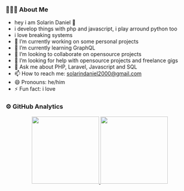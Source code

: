 ### 👨🏻‍💻 About Me

- hey i am Solarin Daniel 🤖
- i develop things with php and javascript, i play arround python too
- i love breaking systems 
- 🔭 I’m currently working on some personal projects
- 🌱 I’m currently learning GraphQL
- 👯 I’m looking to collaborate on opensource projects
- 🤔 I’m looking for help with opensource projects and freelance gigs
- 💬 Ask me about PHP, Laravel, Javascript and SQL
- 📫 How to reach me: solarindaniel2000@gmail.com
- 😄 Pronouns: he/him
- ⚡ Fun fact: i love 

### ⚙️ GitHub Analytics

<p align="center">
<a href="https://github.com/danieltonad">
  <img height="180em" src="https://github-readme-stats.vercel.app/api?username=danieltonad&show_icons=true&theme=dracula&include_all_commits=true&count_private=true"/>
  <img height="180em" src="https://github-readme-stats.vercel.app/api/top-langs/?username=danieltonad&theme=vue-dark&layout=compact&langs_count=8"/>
</a>
</p>
